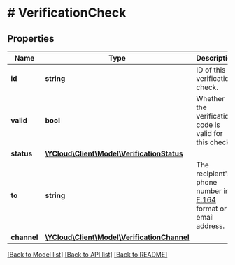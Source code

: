# # VerificationCheck

## Properties

Name | Type | Description | Notes
------------ | ------------- | ------------- | -------------
**id** | **string** | ID of this verification check. |
**valid** | **bool** | Whether the verification code is valid for this check. |
**status** | [**\YCloud\Client\Model\VerificationStatus**](VerificationStatus.md) |  | [optional]
**to** | **string** | The recipient&#39;s phone number in [E.164](https://en.wikipedia.org/wiki/E.164) format or email address. | [optional]
**channel** | [**\YCloud\Client\Model\VerificationChannel**](VerificationChannel.md) |  | [optional]

[[Back to Model list]](../../README.md#models) [[Back to API list]](../../README.md#endpoints) [[Back to README]](../../README.md)
